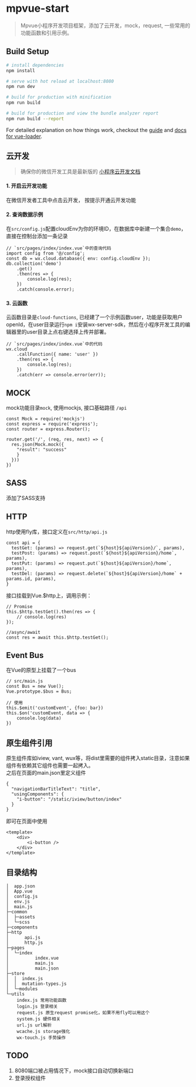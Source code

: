 # mpvue-start

> Mpvue小程序开发项目框架，添加了云开发，mock，request, 一些常用的功能函数和引用示例。

## Build Setup

``` bash
# install dependencies
npm install

# serve with hot reload at localhost:8080
npm run dev

# build for production with minification
npm run build

# build for production and view the bundle analyzer report
npm run build --report
```

For detailed explanation on how things work, checkout the [guide](http://vuejs-templates.github.io/webpack/) and [docs for vue-loader](http://vuejs.github.io/vue-loader).

## 云开发
> 确保你的微信开发工具是最新版的
> [小程序云开发文档](https://developers.weixin.qq.com/miniprogram/dev/wxcloud/basis/getting-started.html)

#### 1. 开启云开发功能
在微信开发者工具中点击云开发， 按提示开通云开发功能
#### 2. 查询数据示例
在`src/config.js`配置cloudEnv为你的环境ID，在数据库中新建一个集合`demo`， 直接在控制台添加一条记录  

```
// `src/pages/index/index.vue`中的查询代码
import config from '@/config';
const db = wx.cloud.database({ env: config.cloudEnv });
db.collection('demo')
    .get()
    .then(res => {
        console.log(res);
    })
    .catch(console.error);
```
#### 3. 云函数
云函数目录是`cloud-functions`, 已经建了一个示例函数user，功能是获取用户openId，在user目录运行`npm i`安装wx-server-sdk，然后在小程序开发工具的编辑器里的user目录上点右键选择上传并部署。  
```
// `src/pages/index/index.vue`中的代码
wx.cloud
    .callFunction({ name: 'user' })
    .then(res => {
        console.log(res);
    })
    .catch(err => console.error(err));
```

## MOCK
mock功能目录`mock`, 使用mockjs, 接口基础路径 `/api`
```
const Mock = require('mockjs')
const express = require('express');
const router = express.Router();

router.get('/', (req, res, next) => {
  res.json(Mock.mock({
    "result": "success"
    }
  }))
})
```
## SASS
添加了SASS支持

## HTTP
http使用fly库，接口定义在`src/http/api.js`
```
const api = {
  testGet: (params) => request.get(`${host}${apiVersion}/`, params),
  testPost: (params) => request.post(`${host}${apiVersion}/home`, params),
  testPut: (params) => request.put(`${host}${apiVersion}/home`, params),
  testDel: (params) => request.delete(`${host}${apiVersion}/home` + params.id, params),
}
```
接口挂载到Vue.$http上，调用示例：
```
// Promise
this.$http.testGet().then(res => {
    // console.log(res)
});

//async/await
const res = await this.$http.testGet();
```

## Event Bus
在Vue的原型上挂载了一个bus
```
// src/main.js
const Bus = new Vue();
Vue.prototype.$bus = Bus;

// 使用
this.$emit('customEvent', {foo: bar})
this.$on('customEvent, data => {
    console.log(data)
})
```

## 原生组件引用
原生组件库如iview, vant, wux等，将dist里需要的组件拷入static目录，注意如果组件有依赖其它组件也需要一起拷入。  
之后在页面的main.json里定义组件
```
{
  "navigationBarTitleText": "title",
  "usingComponents": {
    "i-button": "/static/iview/button/index"
  }
}
```
即可在页面中使用
```
<template>
    <div>
        <i-button />
    </div>
</template>
```


## 目录结构
```
│  app.json
│  App.vue
│  config.js
│  env.js
│  main.js
├─common
│  ├─assets
│  └─scss
├─components
├─http
│      api.js
│      http.js
├─pages
│  └─index
│          index.vue
│          main.js
│          main.json
├─store
│  │  index.js
│  │  mutation-types.js
│  └─modules
└─utils
    index.js 常用功能函数
    login.js 登录相关
    request.js 原生request promise化，如果不用fly可以用这个
    system.js 硬件相关
    url.js url解析
    wcache.js storage强化
    wx-touch.js 手势操作
```

## TODO
1. 8080端口被占用情况下，mock接口自动切换新端口
2. 登录授权组件